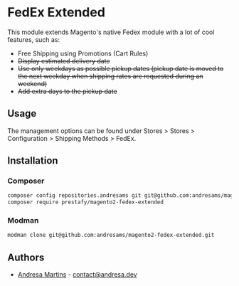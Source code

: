 # FedEx Extended
This module extends Magento's native Fedex module with a lot of cool features, such as:

 - Free Shipping using Promotions (Cart Rules)
 - ~~Display estimated delivery date~~
 - ~~Use only weekdays as possible pickup dates (pickup date is moved to the next weekday when shipping rates are requested during an weekend)~~
 - ~~Add extra days to the pickup date~~

## Usage

The management options can be found under Stores > Stores > Configuration > Shipping Methods > FedEx.

## Installation

### Composer

```bash
composer config repositories.andresams git git@github.com:andresams/magento2-fedex-extended.git
composer require prestafy/magento2-fedex-extended
```

### Modman

```bash
modman clone git@github.com:andresams/magento2-fedex-extended.git
```

## Authors

* [Andresa Martins](https://www.andresa.dev) - contact@andresa.dev